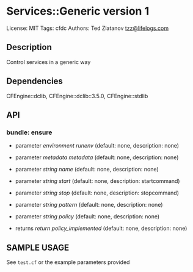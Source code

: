 # Services::Generic version 1

License: MIT
Tags: cfdc
Authors: Ted Zlatanov <tzz@lifelogs.com>

## Description
Control services in a generic way

## Dependencies
CFEngine::dclib, CFEngine::dclib::3.5.0, CFEngine::stdlib

## API
### bundle: ensure
* parameter _environment_ *runenv* (default: none, description: none)

* parameter _metadata_ *metadata* (default: none, description: none)

* parameter _string_ *name* (default: none, description: none)

* parameter _string_ *start* (default: none, description: startcommand)

* parameter _string_ *stop* (default: none, description: stopcommand)

* parameter _string_ *pattern* (default: none, description: none)

* parameter _string_ *policy* (default: none, description: none)

* returns _return_ *policy_implemented* (default: none, description: none)


## SAMPLE USAGE
See `test.cf` or the example parameters provided

